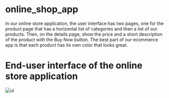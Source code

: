 # online_shop_app
In our online store application, the user interface has two pages, one for the product page that has a horizontal list of categories and then a list of our products. Then, on the details page, show the price and a short description of the product with the Buy Now button. The best part of our ecommerce app is that each product has its own color that looks great.

# End-user interface of the online store application
![ui](https://user-images.githubusercontent.com/75805974/142492727-e408b52e-e438-47ee-9954-3708a1708c39.png)
